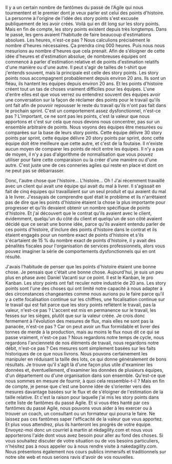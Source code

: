 Il y a un certain nombre de fantômes du passé de l'Agile qui nous tourmentent et le premier dont je veux parler est celui des points d'histoire. La personne à l'origine de l'idée des story points s'est excusée publiquement de les avoir créés. Voilà qui en dit long sur les story points. Mais en fin de compte, les story points existent depuis très longtemps. Dans le passé, les gens avaient l'habitude de faire beaucoup d'estimations absolues. Les heures, n'est-ce pas ? Nous calculions précisément le nombre d'heures nécessaires. Ça prendra cinq 000 heures. Puis nous nous mesurions au nombre d'heures que cela prenait. Afin de s'éloigner de cette idée d'heures et d'estimation absolue, de nombreuses équipes ont commencé à parler d'estimation relative et de points d'estimation relatifs d'une manière ou d'une autre. Il peut s'agir de tailles de t-shirt que j'entends souvent, mais la principale est celle des story points. Les story points nous accompagnent probablement depuis environ 20 ans. Ils sont un fléau, ils hantent les équipes depuis environ 20 ans. Et les points d'histoire créent tout un tas de choses vraiment difficiles pour les équipes. L'une d'entre elles est que vous verrez ou entendrez souvent des équipes avoir une conversation sur la façon de réclamer des points pour le travail qu'ils ont fait afin de pouvoir repousser le reste du travail qu'ils n'ont pas fait dans le prochain sprint. C'est un comportement assez dysfonctionnel, n'est-ce pas ? L'important, ce ne sont pas les points, c'est la valeur que nous apportons et c'est sur cela que nous devons nous concentrer, pas sur un ensemble arbitraire de points. Nous voyons des équipes être mesurées ou comparées sur la base de leurs story points. Cette équipe délivre 30 story points par sprint, cette équipe délivre 20 story points par sprint, donc cette équipe doit être meilleure que cette autre, et c'est de la foutaise. Il n'existe aucun moyen de comparer les points de récit entre les équipes. Il n'y a pas de moyen, il n'y a pas d'algorithme de normalisation que vous pouvez utiliser pour faire cette comparaison ou la créer d'une manière ou d'une autre. C'est juste une de ces conneries agiles qui reste en place et dont on ne peut pas se débarrasser. 

Donc, l'autre chose que l'histoire... L'histoire... Oh ! J'ai récemment travaillé avec un client qui avait une équipe qui avait du mal à livrer. Il s'agissait en fait de cinq équipes qui travaillaient sur un seul produit et qui avaient du mal à le livrer. J'essayais de comprendre quel était le problème et ils n'arrêtaient pas de dire que les points d'histoire étaient la chose la plus importante pour progresser et qu'ils devaient obtenir un nombre spécifique de points d'histoire. Et j'ai découvert que le contrat qu'ils avaient avec le client, évidemment, quelqu'un du côté du client et quelqu'un de son côté avaient décidé que ce serait une bonne idée, parce qu'ils avaient entendu parler de ces points d'histoire, d'inclure des points d'histoire dans le contrat et ils étaient engagés pour un nombre exact de points d'histoire et s'ils s'écartaient de 15 % du nombre exact de points d'histoire, il y avait des pénalités fiscales pour l'organisation de services professionnels, alors vous pouvez imaginer la série de comportements dysfonctionnels qui en ont résulté. 

J'avais l'habitude de penser que les points d'histoire étaient une bonne chose. Je pensais que c'était une bonne chose. Aujourd'hui, je suis un peu plus en phase avec Daniel Vacanti sur ce point. Il est le Kanban, le pro Kanban. Les story points ont fait reculer notre industrie de 20 ans. Les story points sont l'une des choses qui ont limité notre capacité à nous adapter à des circonstances changeantes comme nous aurions pu le faire parce qu'il y a cette focalisation continue sur les chiffres, une focalisation continue sur le travail qui est fait parce que les story points reflètent le travail, pas la valeur, n'est-ce pas ? L'accent est mis en permanence sur le travail, les fesses sur les sièges, plutôt que sur la valeur créée. Je crois donc fermement à l'évolution des mesures de flux, mais elles ne sont pas la panacée, n'est-ce pas ? Car on peut avoir un flux formidable et livrer des tonnes de merde à la production, mais au moins le flux nous dit ce qui se passe vraiment, n'est-ce pas ? Nous regardons notre temps de cycle, nous regardons l'ancienneté de nos éléments de travail, nous regardons notre débit, n'est-ce pas ? Ces mesures sont simplement basées sur les faits historiques de ce que nous livrons. Nous pouvons certainement les manipuler en réduisant la taille des lots, ce qui donne généralement de bons résultats. Je trouve qu'il s'agit là d'une façon plus utile d'examiner les données et, éventuellement, d'examiner les données de plusieurs équipes, d'un département ou d'une organisation dans son ensemble. Qu'est-ce que nous sommes en mesure de fournir, à quoi cela ressemble-t-il ? Mais en fin de compte, je pense que c'est une bonne idée de s'orienter vers des mesures davantage basées sur le flux et de s'éloigner de l'estimation de la taille relative. Et c'est la raison pour laquelle j'ai mis les story points dans cette liste de fantômes du passé Agile. Et si vous êtes hanté par ces fantômes du passé Agile, nous pouvons vous aider à les exercer ou à trouver un coach, un consultant ou un formateur qui pourra le faire. Ne laissez pas ces fantômes saper l'efficacité de la valeur que vous apportez. Et plus vous attendrez, plus ils hanteront les progrès de votre équipe. Envoyez-moi donc un courriel à martin at nkdagility.com et nous vous apporterons l'aide dont vous avez besoin pour aller au fond des choses. Si vous souhaitez discuter de votre situation ou de vos besoins particuliers, n'hésitez pas à nous appeler ou à nous rendre visite à nakedagility.com. Nous présentons également nos cours publics immersifs et traditionnels sur notre site web et nous serions ravis d'avoir de vos nouvelles.